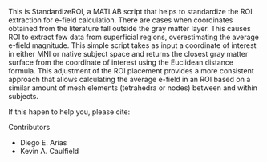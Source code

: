 This is StandardizeROI, a MATLAB script that helps to standardize the ROI extraction for e-field calculation. There are cases when coordinates obtained from the literature fall outside the gray matter layer. This causes ROI to extract few data from superficial regions, overestimating the average e-field magnitude. This simple script takes as input a coordinate of interest in either MNI or native subject space and returns the closest gray matter surface from the coordinate of interest using the Euclidean distance formula. This adjustment of the ROI placement provides a more consistent approach that allows calculating the average e-field in an ROI based on a similar amount of mesh elements (tetrahedra or nodes) between and within subjects.

If this hapen to help you, please cite:


Contributors

- Diego E. Arias
- Kevin A. Caulfield

